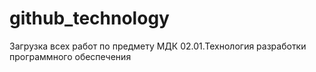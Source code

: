 # github_technology
Загрузка всех работ по предмету МДК 02.01.Технология разработки программного обеспечения
